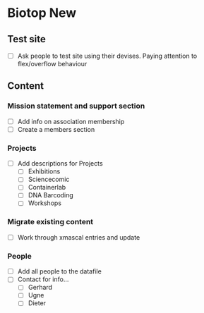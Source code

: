 # Biotop New

## Test site
- [ ] Ask people to test site using their devises. Paying attention to flex/overflow behaviour

## Content
### Mission statement and support section
- [ ] Add info on association membership
- [ ] Create a members section

### Projects
- [ ] Add descriptions for Projects
  - [ ] Exhibitions
  - [ ] Sciencecomic
  - [ ] Containerlab
  - [ ] DNA Barcoding
  - [ ] Workshops

### Migrate existing content
- [ ] Work through xmascal entries and update

### People
- [ ] Add all people to the datafile
- [ ] Contact for info...
  - [ ] Gerhard
  - [ ] Ugne
  - [ ] Dieter
